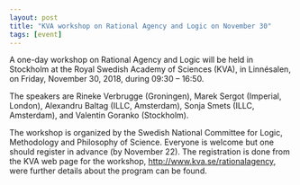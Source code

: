 ```yaml
---
layout: post
title: "KVA workshop on Rational Agency and Logic on November 30"
tags: [event]
---
```

A one-day workshop on Rational Agency and Logic will be held in Stockholm at the
Royal Swedish Academy of Sciences (KVA), in Linnésalen, on Friday, November 30,
2018, during 09:30 – 16:50.

The speakers are Rineke Verbrugge (Groningen), Marek Sergot (Imperial, London),
Alexandru Baltag (ILLC, Amsterdam), Sonja Smets (ILLC, Amsterdam), and Valentin
Goranko (Stockholm).

The workshop is organized by the Swedish National Committee for Logic,
Methodology and Philosophy of Science. Everyone is welcome but one should
register in advance (by November 22). The registration is done from the KVA web
page for the workshop, <http://www.kva.se/rationalagency>, were further details
about the program can be found.
